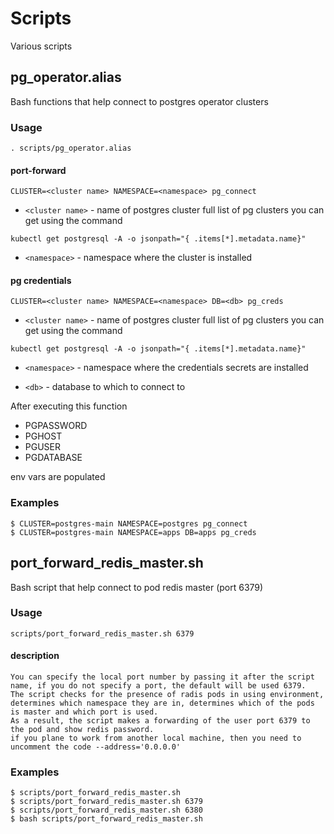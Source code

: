 # Scripts
Various scripts

## pg_operator.alias
Bash functions that help connect to postgres operator clusters

### Usage

```
. scripts/pg_operator.alias
```

#### port-forward

```
CLUSTER=<cluster name> NAMESPACE=<namespace> pg_connect
```

* `<cluster name>` - name of postgres cluster full list of pg clusters you can get using the command 

```
kubectl get postgresql -A -o jsonpath="{ .items[*].metadata.name}"
```

* `<namespace>` - namespace where the cluster is installed

#### pg credentials

```
CLUSTER=<cluster name> NAMESPACE=<namespace> DB=<db> pg_creds
```

* `<cluster name>` - name of postgres cluster full list of pg clusters you can get using the command 

```
kubectl get postgresql -A -o jsonpath="{ .items[*].metadata.name}" 
```

* `<namespace>` - namespace where the credentials secrets are installed

* `<db>` - database to which to connect to

After executing this function

* PGPASSWORD
* PGHOST
* PGUSER
* PGDATABASE

env vars are populated

### Examples

```
$ CLUSTER=postgres-main NAMESPACE=postgres pg_connect
$ CLUSTER=postgres-main NAMESPACE=apps DB=apps pg_creds
```


## port_forward_redis_master.sh
Bash script that help connect to pod redis master (port 6379)

### Usage

```
scripts/port_forward_redis_master.sh 6379
```

#### description

```
You can specify the local port number by passing it after the script name, if you do not specify a port, the default will be used 6379.
The script checks for the presence of radis pods in using environment, determines which namespace they are in, determines which of the pods is master and which port is used. 
As a result, the script makes a forwarding of the user port 6379 to the pod and show redis password.
if you plane to work from another local machine, then you need to uncomment the code --address='0.0.0.0'
```

### Examples

```
$ scripts/port_forward_redis_master.sh
$ scripts/port_forward_redis_master.sh 6379
$ scripts/port_forward_redis_master.sh 6380
$ bash scripts/port_forward_redis_master.sh

```



